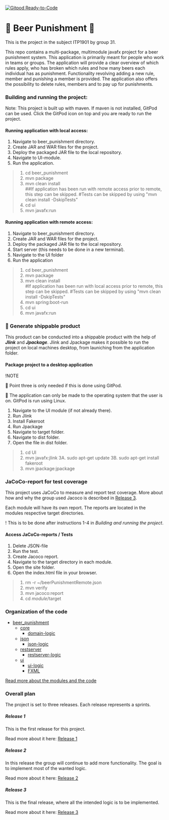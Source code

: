 
[![Gitpod Ready-to-Code](https://img.shields.io/badge/Gitpod-Ready--to--Code-blue?logo=gitpod)](https://gitpod.stud.ntnu.no/#https://gitlab.stud.idi.ntnu.no/it1901/groups-2022/gr2231/gr2231)

# :beer: Beer Punishment :beer: 

This is the project in the subject ITP1901 by group 31. 

This repo contains a multi-package, multimodule javafx project for a beer punishment system. This application is primarily meant for people who work in teams or groups.
The application will provide a clear overview of which rules apply, who has broken which rules and how many beers each individual has as punishment.
Functionality revolving adding a new rule, member and punishing a member is provided. 
The application also offers the possibility to delete rules, members and to pay up for punishments. 


### Building and running the project:
Note:
This project is built up with maven. If maven is not installed, GitPod can be used. Click the 
GitPod icon on top and you are ready to run the project.



#### Running application with local access:

1. Navigate to beer_punishment directory.
2. Create JAR and WAR files for the project.
3. Deploy the packaged JAR file to the local repository.
4. Navigate to UI-module.
5. Run the application.

>1. cd beer_punishment
>2. mvn package
>3. mvn clean install \
##If application has been run with remote access prior to remote, this step can be skipped.
#Tests can be skipped by using "mvn clean install -DskipTests"
>4. cd ui
>5. mvn javafx:run

#### Running application with remote access:

1. Navigate to beer_punishment directory.
2. Create JAR and WAR files for the project.
3. Deploy the packaged JAR file to the local repository.
4. Start server (this needs to be done in a new terminal).
5. Navigate to the UI folder
5. Run the application 

>1. cd beer_punishment
>2. mvn package
>3. mvn clean install \
    #If application has been run with local access prior to remote, this step can be skipped.
    #Tests can be skipped by using "mvn clean install -DskipTests"
>4. mvn spring:boot-run
>5. cd ui
>6. mvn javafx:run


### :postbox:  Generate shippable product


This product can be conducted into a shippable product with the help of ***Jlink*** and ***Jpackage***.
Jlink and Jpackage makes it possible to run the project on local machines desktop, from launiching from the application folder. 

#### Package project to a desktop application

!NOTE 

:round_pushpin: Point three is only needed if this is done using GitPod.

:round_pushpin: The application can only be made to the operating system that the user is on.
GitPod is run using Linux. 

1. Navigate to the UI module (if not already there).
2. Run Jlink 
3. Install Fakeroot
4. Run Jpackage
5. Navigate to target folder.
6. Navigate to dist folder.
7. Open the file in dist folder. 

> 1. cd UI 
> 2. mvn javafx:jlink
> 3A. sudo apt-get update
> 3B. sudo apt-get install fakeroot
> 4. mvn jpackage:jpackage


### JaCoCo-report for test coverage

This project uses JaCoCo to measure and report test coverage. More about how and why the group used Jacoco is described
in [Release 3](./docs/release3/release3.md).

Each module will have its own report. The reports are located in the modules respective target directories. 

! This is to be done after instructions 1-4 in *Building and running the project*. 

#### Access JaCoCo-reports / Tests

1. Delete JSON-file
2. Run the test.
3. Create Jacoco report. 
4. Navigate to the target directory in each module.
5. Open the site folder.
6. Open the index.html file in your browser. 

>1. rm -r ~/beerPunishmentRemote.json
>2. mvn verify
>3. mvn jacoco:report
>4. cd *module*/target






### Organization of the code
* [beer_punishment](./beer_punishment)
    * [core](./beer_punishment/core)
      * [domain-logic](./beer_punishment/core/src/main/java/beerPunishment/core)
    * [json](./beer_punishment/json)
      * [json-logic](./beer_punishment/json/src/main/java/beerPunishment/json)
    * [restserver](./beer_punishment/restserver)
      * [restserver-logic](./beer_punishment/restserver/src/main/java/beerPunishment/restserver)
    * [ui](./beer_punishment/ui)
      * [ui-logic](./beer_punishment/ui/src/main/java/beerPunishment/ui)
      * [FXML](./beer_punishment/ui/src/main/resources)

[Read more about the modules and the code](./beer_punishment/README.md)


### Overall plan
The project is set to three releases. Each release represents a sprints.


##### Release 1
This is the first release for this project. 

Read more about it here: [Release 1](./docs/release1/release1.md)

##### Release 2
In this release the group will continue to add more functionality. The goal is to implement most of the wanted logic.

Read more about it here: [Release 2](./docs/release2/release2.md)


##### Release 3
This is the final release, where all the intended logic is to be implemented. 

Read more about it here: [Release 3](./docs/release3/release3.md)
